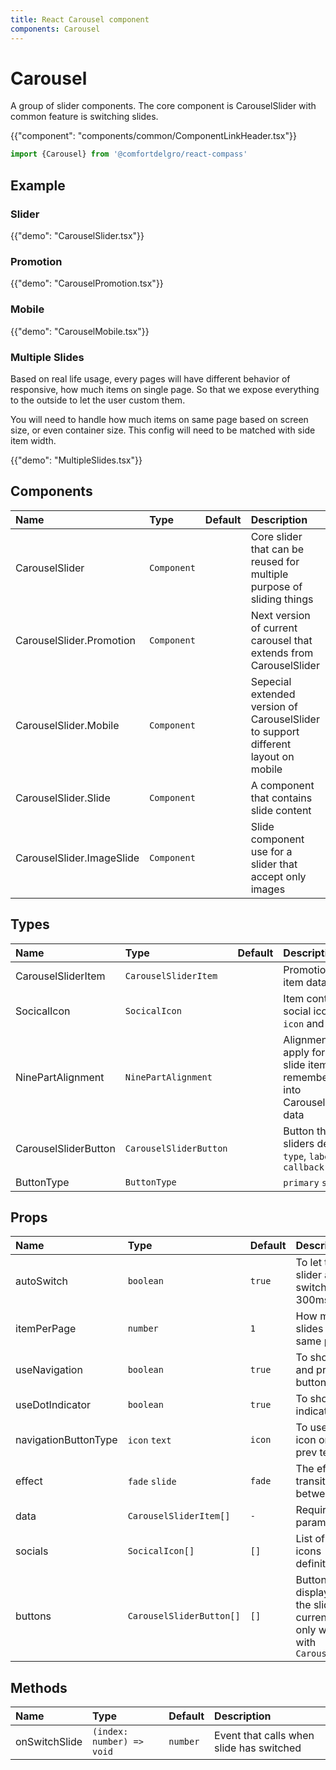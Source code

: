 ```yaml
---
title: React Carousel component
components: Carousel
---
```


# Carousel

<p class="description">A group of slider components. The core component is CarouselSlider with common feature is switching slides.</p>

{{"component": "components/common/ComponentLinkHeader.tsx"}}

```jsx
import {Carousel} from '@comfortdelgro/react-compass'
```

## Example

### Slider

{{"demo": "CarouselSlider.tsx"}}

### Promotion

{{"demo": "CarouselPromotion.tsx"}}

### Mobile

{{"demo": "CarouselMobile.tsx"}}

### Multiple Slides

Based on real life usage, every pages will have different behavior of responsive, how much items on single page. So that we expose everything to the outside to let the user custom them.

You will need to handle how much items on same page based on screen size, or even container size. This config will need to be matched with side item width.

{{"demo": "MultipleSlides.tsx"}}

## Components

| Name                      | Type        | Default | Description                                                                       |
| :------------------------ | :---------- | :------ | :-------------------------------------------------------------------------------- |
| CarouselSlider            | `Component` |         | Core slider that can be reused for multiple purpose of sliding things             |
| CarouselSlider.Promotion  | `Component` |         | Next version of current carousel that extends from CarouselSlider                 |
| CarouselSlider.Mobile     | `Component` |         | Sepecial extended version of CarouselSlider to support different layout on mobile |
| CarouselSlider.Slide      | `Component` |         | A component that contains slide content                                           |
| CarouselSlider.ImageSlide | `Component` |         | Slide component use for a slider that accept only images                          |

## Types

| Name                 | Type                   | Default | Description                                                                                   |
| :------------------- | :--------------------- | :------ | :-------------------------------------------------------------------------------------------- |
| CarouselSliderItem   | `CarouselSliderItem`   |         | Promotion slider item data                                                                    |
| SocicalIcon          | `SocicalIcon`          |         | Item contains social icon data: `icon` and `url`                                              |
| NinePartAlignment    | `NinePartAlignment`    |         | Alignment that apply for a single slide item, remember to put it into CarouselSliderItem data |
| CarouselSliderButton | `CarouselSliderButton` |         | Button that use in sliders definition: `type`, `label`, `callback`                            |
| ButtonType           | `ButtonType`           |         | `primary` `secondary`                                                                         |

## Props

| Name                 | Type                     | Default | Description                                                                              |
| :------------------- | :----------------------- | :------ | :--------------------------------------------------------------------------------------- |
| autoSwitch           | `boolean`                | `true`  | To let the slider auto switch in every 300ms                                             |
| itemPerPage          | `number`                 | `1`     | How many slides on the same page                                                         |
| useNavigation        | `boolean`                | `true`  | To show next and previous buttons                                                        |
| useDotIndicator      | `boolean`                | `true`  | To show dot indicators                                                                   |
| navigationButtonType | `icon` `text`            | `icon`  | To use arrow icon or next & prev text                                                    |
| effect               | `fade` `slide`           | `fade`  | The effect of transition between slides                                                  |
| data                 | `CarouselSliderItem[]`   | `-`     | Required parameters                                                                      |
| socials              | `SocicalIcon[]`          | `[]`    | List of social icons definition                                                          |
| buttons              | `CarouselSliderButton[]` | `[]`    | Buttons that displays under the slider, so currently it only works with `CarouselMobile` |

## Methods

| Name          | Type                      | Default  | Description                              |
| :------------ | :------------------------ | :------- | :--------------------------------------- |
| onSwitchSlide | `(index: number) => void` | `number` | Event that calls when slide has switched |
